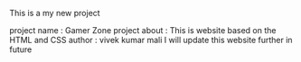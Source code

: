 <h>This is a my new project<h/>
<p>project name : Gamer Zone
   project about : This is website based on the HTML and CSS 
   author : vivek kumar mali
   I will update this website further in future</p>


